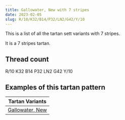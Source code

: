 ```yaml
---
title: Gallowater, New with 7 stripes
date: 2023-02-05
slug: R/10/K32/B14/P32/LN2/G42/Y/10
---
```

This is a list of all the tartan sett variants with 7 stripes.

It is a 7 stripes tartan.


## Thread count
R/10 K32 B14 P32 LN2 G42 Y/10

## Examples of this tartan pattern

| Tartan Variants |
|---------------|
| [Gallowater, New](/variants/r/10/k32/b14/p32/ln2/g42/y/10-b5480b0-g008000-k000000-lne0e0e0-p800080-rc00000-yf0c000)||
